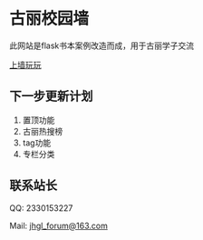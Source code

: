 古丽校园墙
======

此网站是flask书本案例改造而成，用于古丽学子交流

[上墙玩玩](guliwall.xyz)


## 下一步更新计划
1. 置顶功能
2. 古丽热搜榜
3. tag功能
4. 专栏分类

## 联系站长
QQ: 2330153227

Mail: jhgl_forum@163.com